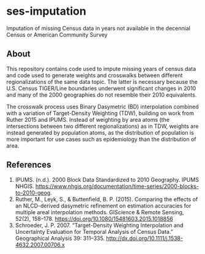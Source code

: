 # ses-imputation

Imputation of missing Census data in years not available in the decennial Census or American Community Survey

## About

This repository contains code used to impute missing years of census data and code used to generate weights and crosswalks between different regionalizations of the same data topic. The latter is necessary because the U.S. Census TIGER/Line boundaries underwent significant changes in 2010 and many of the 2000 geographies do not resemble their 2010 equivalents.

The crosswalk process uses Binary Dasymetric (BD) interpolation combined with a variation of Target-Density Weighting (TDW), building on work from Ruther 2015 and IPUMS. Instead of weighting by area atoms (the intersections between two different regionalizations) as in TDW, weights are instead generated by population atoms, as the distribution of population is more important for use cases such as epidemiology than the distribution of area.

## References

1. IPUMS. (n.d.). 2000 Block Data Standardized to 2010 Geography. IPUMS NHGIS. https://www.nhgis.org/documentation/time-series/2000-blocks-to-2010-geog. 
2. Ruther, M., Leyk, S., & Buttenfield, B. P. (2015). Comparing the effects of an NLCD-derived dasymetric refinement on estimation accuracies for multiple areal interpolation methods. GIScience & Remote Sensing, 52(2), 158–178. https://doi.org/10.1080/15481603.2015.1018856 
2. Schroeder, J. P. 2007. “Target-Density Weighting Interpolation and Uncertainty Evaluation for Temporal Analysis of Census Data.” Geographical Analysis 39: 311–335. http://dx.doi.org/10.1111/j.1538-4632.2007.00706.x